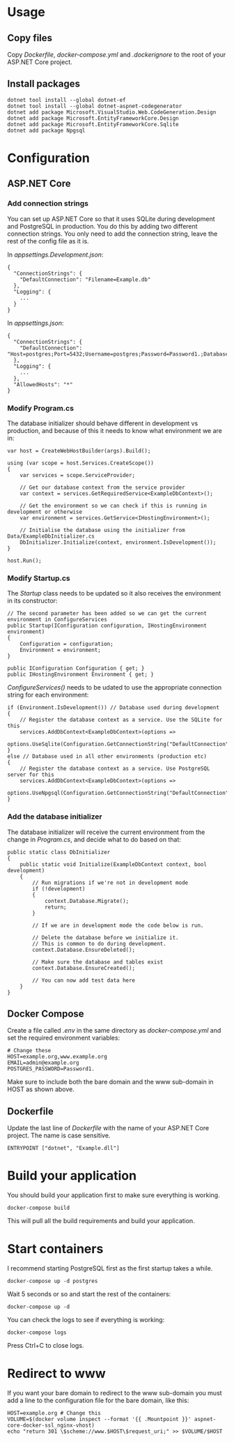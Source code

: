 # Usage

## Copy files

Copy _Dockerfile_,  _docker-compose.yml_ and _.dockerignore_ to the root of your ASP.NET Core project.

## Install packages

```
dotnet tool install --global dotnet-ef
dotnet tool install --global dotnet-aspnet-codegenerator
dotnet add package Microsoft.VisualStudio.Web.CodeGeneration.Design
dotnet add package Microsoft.EntityFrameworkCore.Design
dotnet add package Microsoft.EntityFrameworkCore.Sqlite
dotnet add package Npgsql
```

# Configuration

## ASP.NET Core

### Add connection strings

You can set up ASP.NET Core so that it uses SQLite during development and PostgreSQL in production. You do this by adding two different connection strings. You only need to add the connection string, leave the rest of the config file as it is.

In _appsettings.Development.json_:

```
{
  "ConnectionStrings": {
    "DefaultConnection": "Filename=Example.db"
  },
  "Logging": {
    ...
  }
}
```

In _appsettings.json_:

```
{
  "ConnectionStrings": {
    "DefaultConnection": "Host=postgres;Port=5432;Username=postgres;Password=Password1.;Database=postgres;"
  },
  "Logging": {
    ...
  },
  "AllowedHosts": "*"
}
```

### Modify Program.cs

The database initializer should behave different in development vs production, and because of this it needs to know what environment we are in:

```
var host = CreateWebHostBuilder(args).Build();

using (var scope = host.Services.CreateScope())
{
    var services = scope.ServiceProvider;

    // Get our database context from the service provider
    var context = services.GetRequiredService<ExampleDbContext>();

    // Get the environment so we can check if this is running in development or otherwise
    var environment = services.GetService<IHostingEnvironment>();

    // Initialise the database using the initializer from Data/ExampleDbInitializer.cs
    DbInitializer.Initialize(context, environment.IsDevelopment());
}

host.Run();
```

### Modify Startup.cs

The _Startup_ class needs to be updated so it also receives the environment in its constructor:

```
// The second parameter has been added so we can get the current environment in ConfigureServices
public Startup(IConfiguration configuration, IHostingEnvironment environment)
{
    Configuration = configuration;
    Environment = environment;
}

public IConfiguration Configuration { get; }
public IHostingEnvironment Environment { get; }
```

_ConfigureServices()_ needs to be udated to use the appropriate connection string for each environment:

```
if (Environment.IsDevelopment()) // Database used during development
{
    // Register the database context as a service. Use the SQLite for this
    services.AddDbContext<ExampleDbContext>(options =>
        options.UseSqlite(Configuration.GetConnectionString("DefaultConnection")));
}
else // Database used in all other environments (production etc)
{
    // Register the database context as a service. Use PostgreSQL server for this
    services.AddDbContext<ExampleDbContext>(options =>
        options.UseNpgsql(Configuration.GetConnectionString("DefaultConnection")));
}
```

### Add the database initializer

The database initializer will receive the current environment from the change in _Program.cs_, and decide what to do based on that:

```
public static class DbInitializer
{
    public static void Initialize(ExampleDbContext context, bool development)
    {
        // Run migrations if we're not in development mode
        if (!development)
        {
            context.Database.Migrate();
            return;
        }

        // If we are in development mode the code below is run.

        // Delete the database before we initialize it.
        // This is common to do during development.
        context.Database.EnsureDeleted();

        // Make sure the database and tables exist
        context.Database.EnsureCreated();

        // You can now add test data here
    }
}
```

## Docker Compose

Create a file called _.env_ in the same directory as _docker-compose.yml_ and set the required environment variables:

```
# Change these
HOST=example.org,www.example.org
EMAIL=admin@example.org
POSTGRES_PASSWORD=Password1.
```

Make sure to include both the bare domain and the www sub-domain in HOST as shown above.

## Dockerfile

Update the last line of _Dockerfile_ with the name of your ASP.NET Core project. The name is case sensitive. 

`ENTRYPOINT ["dotnet", "Example.dll"]`

# Build your application

You should build your application first to make sure everything is working.

`docker-compose build`

This will pull all the build requirements and build your application.

# Start containers

I recommend starting PostgreSQL first as the first startup takes a while.

`docker-compose up -d postgres` 

Wait 5 seconds or so and start the rest of the containers:

`docker-compose up -d`

You can check the logs to see if everything is working:

`docker-compose logs` 

Press Ctrl+C to close logs.

# Redirect to www

If you want your bare domain to redirect to the www sub-domain you must add a line to the configuration file for the bare domain, like this:

```
HOST=example.org # Change this
VOLUME=$(docker volume inspect --format '{{ .Mountpoint }}' aspnet-core-docker-ssl_nginx-vhost)
echo "return 301 \$scheme://www.$HOST\$request_uri;" >> $VOLUME/$HOST
```
